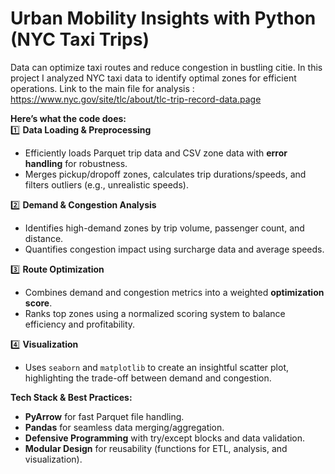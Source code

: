 # Urban Mobility Insights with Python (NYC Taxi Trips)
Data can optimize taxi routes and reduce congestion in bustling citie. In this project I analyzed NYC taxi data to identify optimal zones for efficient operations.
Link to the main file for analysis : https://www.nyc.gov/site/tlc/about/tlc-trip-record-data.page

**Here’s what the code does:**  
1️⃣ **Data Loading & Preprocessing**  
- Efficiently loads Parquet trip data and CSV zone data with **error handling** for robustness.  
- Merges pickup/dropoff zones, calculates trip durations/speeds, and filters outliers (e.g., unrealistic speeds).  

2️⃣ **Demand & Congestion Analysis**  
- Identifies high-demand zones by trip volume, passenger count, and distance.  
- Quantifies congestion impact using surcharge data and average speeds.  

3️⃣ **Route Optimization**  
- Combines demand and congestion metrics into a weighted **optimization score**.  
- Ranks top zones using a normalized scoring system to balance efficiency and profitability.  

4️⃣ **Visualization**  
- Uses `seaborn` and `matplotlib` to create an insightful scatter plot, highlighting the trade-off between demand and congestion.  

**Tech Stack & Best Practices:**  
- **PyArrow** for fast Parquet file handling.  
- **Pandas** for seamless data merging/aggregation.  
- **Defensive Programming** with try/except blocks and data validation.  
- **Modular Design** for reusability (functions for ETL, analysis, and visualization).  
